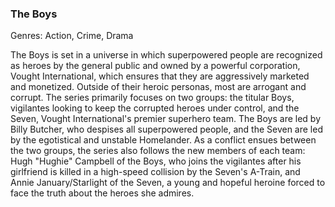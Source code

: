 ### The Boys

Genres: Action, Crime, Drama

The Boys is set in a universe in which superpowered people are recognized as heroes by the general public and owned by a powerful corporation, Vought International, which ensures that they are aggressively marketed and monetized.
Outside of their heroic personas, most are arrogant and corrupt.
The series primarily focuses on two groups: the titular Boys, vigilantes looking to keep the corrupted heroes under control, and the Seven, Vought International's premier superhero team.
The Boys are led by Billy Butcher, who despises all superpowered people, and the Seven are led by the egotistical and unstable Homelander.
As a conflict ensues between the two groups, the series also follows the new members of each team: Hugh "Hughie" Campbell of the Boys, who joins the vigilantes after his girlfriend is killed in a high-speed collision by the Seven's A-Train, and Annie January/Starlight of the Seven, a young and hopeful heroine forced to face the truth about the heroes she admires.

